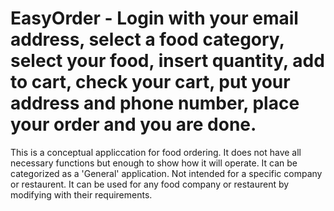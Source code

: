 # EasyOrder - Login with your email address, select a food category, select your food, insert quantity, add to cart, check your cart, put your address and phone number, place your order and you are done.
This is a conceptual appliccation for food ordering. It does not have all necessary functions but enough to show how it will operate. It can be categorized as a 'General' application. Not intended for a specific company or restaurent. It can be used for any food company or restaurent by modifying with their requirements.
